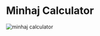 # Minhaj Calculator


![minhaj calculator](https://github.com/user-attachments/assets/e9d19e98-d31b-4fce-8491-5adb79ef8e59)
